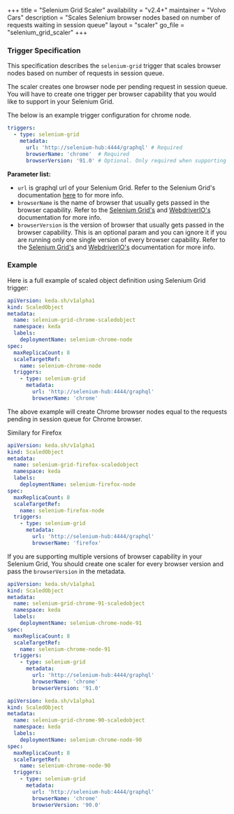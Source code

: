 +++
title = "Selenium Grid Scaler"
availability = "v2.4+"
maintainer = "Volvo Cars"
description = "Scales Selenium browser nodes based on number of requests waiting in session queue"
layout = "scaler"
go_file = "selenium_grid_scaler"
+++

### Trigger Specification

This specification describes the `selenium-grid` trigger that scales browser nodes based on number of requests in session queue.

The scaler creates one browser node per pending request in session queue. You will have to create one trigger per browser capability that you would like to support in your Selenium Grid.

The below is an example trigger configuration for chrome node.

```yaml
triggers:
  - type: selenium-grid
    metadata:
      url: 'http://selenium-hub:4444/graphql' # Required
      browserName: 'chrome'  # Required
      browserVersion: '91.0' # Optional. Only required when supporting multiple versions of browser in your Selenium Grid.
```

**Parameter list:**

- `url` is graphql url of your Selenium Grid. Refer to the Selenium Grid's documentation [here](https://www.selenium.dev/documentation/en/grid/grid_4/graphql_support/) to for more info.
- `browserName` is the name of browser that usually gets passed in the browser capability. Refer to the [Selenium Grid's](https://www.selenium.dev/documentation/en/getting_started_with_webdriver/browsers/) and [WebdriverIO's](https://webdriver.io/docs/options/#capabilities) documentation for more info.
- `browserVersion` is the version of browser that usually gets passed in the browser capability. This is an optional param and you can ignore it if you are running only one single version of every browser capability. Refer to the [Selenium Grid's](https://www.selenium.dev/documentation/en/getting_started_with_webdriver/browsers/) and [WebdriverIO's](https://webdriver.io/docs/options/#capabilities) documentation for more info.

### Example

Here is a full example of scaled object definition using Selenium Grid trigger:

```yaml
apiVersion: keda.sh/v1alpha1
kind: ScaledObject
metadata:
  name: selenium-grid-chrome-scaledobject
  namespace: keda
  labels:
    deploymentName: selenium-chrome-node
spec:
  maxReplicaCount: 8
  scaleTargetRef:
    name: selenium-chrome-node
  triggers:
    - type: selenium-grid
      metadata:
        url: 'http://selenium-hub:4444/graphql'
        browserName: 'chrome'
```

The above example will create Chrome browser nodes equal to the requests pending in session queue for Chrome browser.

Similary for Firefox

```yaml
apiVersion: keda.sh/v1alpha1
kind: ScaledObject
metadata:
  name: selenium-grid-firefox-scaledobject
  namespace: keda
  labels:
    deploymentName: selenium-firefox-node
spec:
  maxReplicaCount: 8
  scaleTargetRef:
    name: selenium-firefox-node
  triggers:
    - type: selenium-grid
      metadata:
        url: 'http://selenium-hub:4444/graphql'
        browserName: 'firefox'
```

If you are supporting multiple versions of browser capability in your Selenium Grid, You should create one scaler for every browser version and pass the `browserVersion` in the metadata.

```yaml
apiVersion: keda.sh/v1alpha1
kind: ScaledObject
metadata:
  name: selenium-grid-chrome-91-scaledobject
  namespace: keda
  labels:
    deploymentName: selenium-chrome-node-91
spec:
  maxReplicaCount: 8
  scaleTargetRef:
    name: selenium-chrome-node-91
  triggers:
    - type: selenium-grid
      metadata:
        url: 'http://selenium-hub:4444/graphql'
        browserName: 'chrome'
        browserVersion: '91.0'
```

```yaml
apiVersion: keda.sh/v1alpha1
kind: ScaledObject
metadata:
  name: selenium-grid-chrome-90-scaledobject
  namespace: keda
  labels:
    deploymentName: selenium-chrome-node-90
spec:
  maxReplicaCount: 8
  scaleTargetRef:
    name: selenium-chrome-node-90
  triggers:
    - type: selenium-grid
      metadata:
        url: 'http://selenium-hub:4444/graphql'
        browserName: 'chrome'
        browserVersion: '90.0'
```